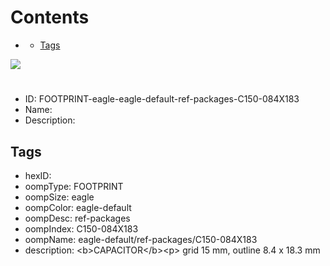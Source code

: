 



Contents
========

* [](#)
	* [Tags](#tags)
  
![][im]
# 

- ID: FOOTPRINT-eagle-eagle-default-ref-packages-C150-084X183
- Name: 
- Description: 

## Tags

- hexID: 
- oompType: FOOTPRINT
- oompSize: eagle
- oompColor: eagle-default
- oompDesc: ref-packages
- oompIndex: C150-084X183
- oompName: eagle-default/ref-packages/C150-084X183
- description: &lt;b&gt;CAPACITOR&lt;/b&gt;&lt;p&gt;&#xD;
grid 15 mm, outline 8.4 x 18.3 mm



[im]: image.png
